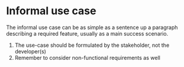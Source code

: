# Informal use case

The informal use case can be as simple as a sentence up a paragraph describing a required feature, usually as a main success scenario. 

1. The use-case should be formulated by the stakeholder, not the developer(s)
2. Remember to consider non-functional requirements as well

